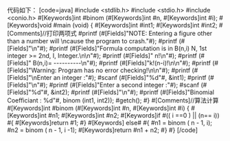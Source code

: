 代码如下：
[code=java]
#include <stdlib.h>
#include <stdio.h>
#include <conio.h>
#[Keywords]int #binom (#[Keywords]int #n, #[Keywords]int #i);
#[Keywords]void #main (void)
{
    #[Keywords]int #int1;
	#[Keywords]int #int2;
	#[Comments]//打印两项式
    #printf (#[Fields]"NOTE: Entering a figure other than a number will \ncause the program to crash."#);
    #printf (#[Fields]"\n"#);
    #printf (#[Fields]"Formula computation is in B(n,i) N, 1st integer >= 2nd, I, Integer.\n\n"#);
    #printf (#[Fields]" n!\n"#);
    #printf (#[Fields]" B(n,i)= ----------\n"#);
    #printf (#[Fields]"k!(n-i)!\n\n"#);
    #printf (#[Fields]"Warning: Program has no error checking!\n\n"#);
    #printf (#[Fields]"\nEnter an integer :"#);
    #scanf (#[Fields]"%d"#, &int1);
    #printf (#[Fields]"\n"#);
    #printf (#[Fields]"Enter a second integer :"#);
    #scanf (#[Fields]"%d"#, &int2);
    #printf (#[Fields]"\n"#);
    #printf (#[Fields]"Binomial Coefficiant : %d"#, binom (int1, int2));
    #getch();
#}
#[Comments]//算法计算
#[Keywords]int #binom (#[Keywords]int #n, #[Keywords]int #i)
{
    #[Keywords]int #n1;
    #[Keywords]int #n2;
    #[Keywords]if #(( i ==0 ) || (n== i))
        #{
        #[Keywords]return #1;
    #}
   #[Keywords] else#
        #{
        #n1 = binom ( n - 1, i);
        #n2 = binom ( n - 1, i -1);
        #[Keywords]return #n1 + n2;
    #}
#}
[/code]